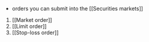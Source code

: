 - orders you can submit into the [[Securities markets]]
1. [[Market order]]
2. [[Limit order]]
3. [[Stop-loss order]]